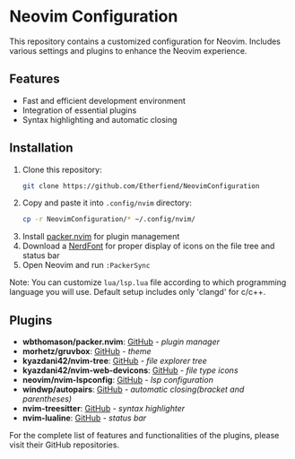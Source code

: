# Neovim Configuration

This repository contains a customized configuration for Neovim. Includes various settings and plugins to enhance the Neovim experience.

## Features

- Fast and efficient development environment
- Integration of essential plugins
- Syntax highlighting and automatic closing

## Installation

1. Clone this repository:
   ```bash
   git clone https://github.com/Etherfiend/NeovimConfiguration
   
2. Copy and paste it into `.config/nvim` directory:
   ```bash
   cp -r NeovimConfiguration/* ~/.config/nvim/
   
4. Install [packer.nvim](https://github.com/wbthomason/packer.nvim) for plugin management
5. Download a [NerdFont](https://www.nerdfonts.com/) for proper display of icons on the file tree and status bar
7. Open Neovim and run `:PackerSync`

Note: You can customize `lua/lsp.lua` file according to which programming language you will use. Default setup includes only 'clangd' for c/c++.

## Plugins

- **wbthomason/packer.nvim**: [GitHub](https://github.com/wbthomason/packer.nvim)             _- plugin manager_
- **morhetz/gruvbox**: [GitHub](https://github.com/morhetz/gruvbox)                           _- theme_
- **kyazdani42/nvim-tree**: [GitHub](https://github.com/nvim-tree/nvim-tree.lua)              _- file explorer tree_
- **kyazdani42/nvim-web-devicons**: [GitHub](https://github.com/nvim-tree/nvim-web-devicons)  _- file type icons_
- **neovim/nvim-lspconfig**: [GitHub](https://github.com/neovim/nvim-lspconfig)               _- lsp configuration_
- **windwp/autopairs**: [GitHub](https://github.com/windwp/nvim-autopairs)                    _- automatic closing(bracket and parentheses)_
- **nvim-treesitter**: [GitHub](https://github.com/nvim-treesitter/nvim-treesitter)           _- syntax highlighter_
- **nvim-lualine**: [GitHub](https://github.com/nvim-lualine/lualine.nvim)                    _- status bar_

For the complete list of features and functionalities of the plugins, please visit their GitHub repositories.
